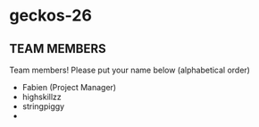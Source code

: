 # geckos-26
## TEAM MEMBERS
Team members! Please put your name below (alphabetical order)
  * Fabien (Project Manager)
  * highskillzz
  * stringpiggy
  *
